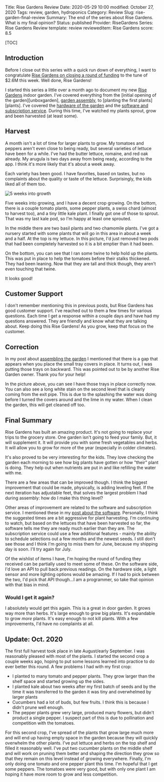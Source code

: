 Title: Rise Gardens Review
Date: 2020-05-29 10:00
modified: October 27, 2020
Tags: review, garden, hydroponics
Category: Review
Slug: rise-garden-final-review
Summary: The end of the series about Rise Gardens. What is my final opinion?
Status: published
Provider: RiseGardens
Series: Rise Gardens Review
template: review
revieweditem: Rise Gardens
score: 8.5

[TOC]

## Introduction

Before I close out this series with a quick run down of everything, I want to
congratulate [Rise Gardens on closing a round of funding][funding] to the tune of $2.6M this
week. Well done, Rise Gardens!

I started this series a little over a month ago to document my new [Rise Gardens][risegardens] indoor garden.
I've covered everything from the [initial opening of the garden][unboxgarden], [garden assembly][assemblegarden],
to [planting the first plants][plants]. I've covered the [hardware of the garden][physicalsuggestions] and
the [software and subscription service][appsuggestions]. During this time, I've watched my plants
sprout, grow and been harvested (at least some).

## Harvest

A month isn't a lot of time for larger plants to grow. My tomatoes and peppers aren't even close to
being ready, but several varieties of lettuce have been for a while. I've had the butter lettuce,
romaine, and red oak already. My arugula is two days away from being ready, according to the app. I think it's
more likely that it's about a week away.

Each variety has been good. I have favorites, based on tastes, but no complaints about the quality
or taste of the lettuce. Surprisingly, the kids liked all of them too.

![5 weeks into growth][gardennow]

Five weeks into growing, and I have a decent crop growing. On the bottom, there is a couple tomato plants,
some pepper plants, a swiss chard (almost to harvest too), and a tiny little kale plant. I finally got one
of those to sprout. That was my last kale pod, so I'm happy at least one sprouted.

In the middle there are two basil plants and two chamomile plants. I've got a nursery started with some plants
that will go in this area in about a week and a half. At the top is my lettuce. In this picture, I'd just removed
two pods that had been completely harvested so it is a bit emptier than it had been.

On the bottom, you can see that I ran some twine to help hold up the plants. This was put in place to help the
tomatoes before their stalks thickened. They had been leaning. Now that they are tall and thick though, they
aren't even touching that twine.

It looks good!

## Customer Support

I don't remember mentioning this in previous posts, but Rise Gardens has good customer support. I've reached out to
them a few times for various questions. Each time I get a response within a couple days and have had my questions
answered. They are friendly and know what they are talking about. Keep doing this Rise Gardens! As you grow, keep
that focus on the customer.

## Correction

In my post about [assembling the garden][assemblegarden] I mentioned that there is a gap that appears when you
place the small tray covers in place. It turns out, I was putting those trays on backward. This was pointed
out to be by another Rise Garden owner. Thank you for your help!

In the picture above, you can see I have those trays in place correctly now. You can also see a long white
stain on the second level that is clearly coming from the exit pipe. This is due to the splashing the water
was doing before I turned the covers around and the lime in my water. When I clean the garden, this will get
cleaned off too.


## Final Summary

Rise Gardens has built an amazing product. It's not going to replace your trips to the grocery store. One garden
isn't going to feed your family. But, it will supplement it. It will provide you with some fresh vegetables and herbs.
It will allow you to grow for more of the year (especially in colder climates).

It's also proved to be very interesting for the kids. They love checking the garden each morning to see how big
plants have gotten or how "their" plant is doing. They help out when nutrients are put in and like refilling the
water with me.

There are a few areas that can be improved though. I think the biggest improvement that could be made, physically, is
adding leveling feet. If the next iteration has adjustable feet, that solves the largest problem I had during assembly:
how do I make this thing level?

Other areas of improvement are related to the software and subscription service. I mentioned these in my [post
about the software][appsuggestions]. Personally, I think the suggested times are a bit aggressive for plant harvesting.
I'm continuing to watch, but based on the lettuces that have been harvested so far, the software tells me they are ready
much earlier than they are. The subscription service could use a few additional features - mainly the ability to schedule
selections out a few months and the newest seeds. I still don't see those and I think I'm going to miss them for June, because
my shipping day is soon. I'll try again for July.

Of the wishlist of items I have, I'm hoping the round of funding they received can be partially used to meet some of these.
On the software side, I'd love an API to pull back previous readings. On the hardware side, a light sensor and more lighting
options would be amazing. If I had to pick between the two, I'd pick that API though...I am a programmer, so take that
opinion with that bias in mind.

### Would I get it again?

I absolutely would get this again. This is a great in door garden. It grows way more than herbs. It's large enough to grow big
plants. It's expandable to grow _more_ plants. It's easy enough to not kill plants. With a few improvements, I'd have no complaints
at all.

## Update: Oct. 2020

The first full harvest took place in late August/early September. I was reasonably pleased with most of the plants. I started
the second crop a couple weeks ago, hoping to put some lessons learned into practice to do ever better this round. A few problems
I had with my first crop:

* I planted to many tomato and pepper plants. They grow larger than the shelf space and started growing up the sides.
* I planted kale about two weeks after my first batch of seeds and by the time it was transferred to the garden it was tiny and overwhelmed by larger plants
* Cucumbers had a lot of buds, but few fruits. I think this is because I didn't prune well enough.
* The pepper plants grew very large, produced many flowers, but didn't product a single pepper. I suspect part of this is due to pollination and competition with the tomatoes.

For this second crop, I've spread of the plants that grow large much more and will end up having empty space in the garden because they will
quickly overwhelm the other plants. I've put lettuce and herbs on the top shelf and filled it reasonably well. I've put two cucumber plants on the middle
shelf and will work on pruning them better and shaping the direction they grow so that they remain on this level instead of growing everywhere. Finally, I'm
only doing one tomato and one pepper plant this time. I'm hopeful that I get some peppers. The tomatoes were very good, but with only one plant I am hoping
it have more room to grow and less competition.


 [risegardens]: https://risegardens.com/
 [unboxgardens]: {filename}2020_04_22_rise_garden_unbox.md
 [unboxnurseries]: {filename}2020_04_24_nursery_unbox.md
 [assemblegarden]: {filename}2020_04_26_assembling_garden.md
 [physicalsuggestions]: {filename}2020_05_04_suggested_improvements_physical.md
 [appsuggestions]: {filename}2020_05_24_suggested_improvements_app_subscription.md
 [funding]: https://techcrunch.com/2020/05/27/rise-gardens-raises-seed-funding-for-a-indoor-hydroponic-gardening-system/
 [gardennow]: {attach}images/garden/7_final_review/garden_now.jpg
